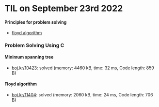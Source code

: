 # **TIL on September 23rd 2022**
#### Principles for problem solving
- [floyd algorithm](../../../Computer%20science/Algorithm/floyd-algo-09-23-2022.md)

### Problem Solving Using C
#### Minimum spanning tree
- [boj.kr/10423](../../../Problem%20Solving/boj/Minimum%20spanning%20tree/10423-09-23-2022.cpp): solved (memory: 4460 kB, time: 32 ms, Code length: 859 B)

#### Floyd algorithm
- [boj.kr/11404](../../../Problem%20Solving/boj/Floyd%20algorithm/11404-09-23-2022.cpp): solved (memory: 2060 kB, time: 24 ms, Code length: 706 B)